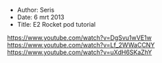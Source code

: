 - Author: Seris
- Date: 6 mrt 2013
- Title: E2 Rocket pod tutorial

https://www.youtube.com/watch?v=DgSvu1wVE1w
https://www.youtube.com/watch?v=Lf_2WWaCCNY
https://www.youtube.com/watch?v=uXdH6SKaZhY